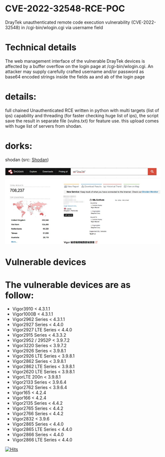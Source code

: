 # CVE-2022-32548-RCE-POC
DrayTek unauthenticated remote code execution vulnerability (CVE-2022-32548) in /cgi-bin/wlogin.cgi via username field

# Technical details

The web management interface of the vulnerable DrayTek devices is affected by a buffer overflow on the login page at /cgi-bin/wlogin.cgi. An attacker may supply carefully crafted username and/or password as base64 encoded strings inside the fields aa and ab of the login page

# details:
full chained Unauthenticated RCE written in python with multi targets (list of ips) capability and threading (for faster checking huge list of ips), the script save the result in separate file (vulns.txt) for feature use.
this upload comes with huge list of servers from shodan.



# dorks:
shodan (src: <a href="https://www.shodan.io/search/facet?query=ssl%3A%22DrayTek%22&facet=country" target="_blank" datalink-type="external" datalink-id="newco:www.shodan.io:search:facet?query=ssl%3a%22draytek%22&facet=country">Shodan</a>)

![Alt text](/shodan.jpg "shodan Dork")


# Vulnerable devices

# The vulnerable devices are as follow:

* Vigor3910 < 4.3.1.1
* Vigor1000B < 4.3.1.1
* Vigor2962 Series < 4.3.1.1
* Vigor2927 Series < 4.4.0
* Vigor2927 LTE Series < 4.4.0
* Vigor2915 Series < 4.3.3.2
* Vigor2952 / 2952P < 3.9.7.2
* Vigor3220 Series < 3.9.7.2
* Vigor2926 Series < 3.9.8.1
* Vigor2926 LTE Series < 3.9.8.1
* Vigor2862 Series < 3.9.8.1
* Vigor2862 LTE Series < 3.9.8.1
* Vigor2620 LTE Series < 3.9.8.1
* VigorLTE 200n < 3.9.8.1
* Vigor2133 Series < 3.9.6.4
* Vigor2762 Series < 3.9.6.4
* Vigor165 < 4.2.4
* Vigor166 < 4.2.4
* Vigor2135 Series < 4.4.2
* Vigor2765 Series < 4.4.2
* Vigor2766 Series < 4.4.2
* Vigor2832 < 3.9.6
* Vigor2865 Series < 4.4.0
* Vigor2865 LTE Series < 4.4.0
* Vigor2866 Series < 4.4.0
* Vigor2866 LTE Series < 4.4.0

[![Hits](https://hits.seeyoufarm.com/api/count/incr/badge.svg?url=https%3A%2F%2Fgithub.com%2Frftg1000%2FCVE-2022-32548-RCE-POC&count_bg=%2379C83D&title_bg=%23555555&icon=&icon_color=%23E7E7E7&title=vigor&edge_flat=false)](https://hits.seeyoufarm.com)
